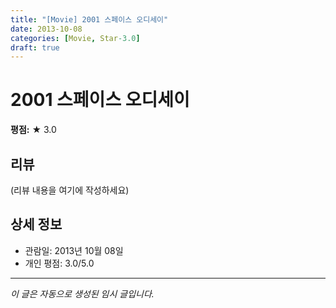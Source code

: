 ```yaml
---
title: "[Movie] 2001 스페이스 오디세이"
date: 2013-10-08
categories: [Movie, Star-3.0]
draft: true
---
```


# 2001 스페이스 오디세이

**평점:** ★ 3.0

## 리뷰

(리뷰 내용을 여기에 작성하세요)

## 상세 정보

- 관람일: 2013년 10월 08일
- 개인 평점: 3.0/5.0

---

*이 글은 자동으로 생성된 임시 글입니다.*
